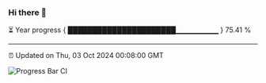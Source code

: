 ### Hi there 👋

⏳ Year progress { ██████████████████████▁▁▁▁▁▁▁▁ } 75.41 %

---

⏰ Updated on Thu, 03 Oct 2024 00:08:00 GMT

![Progress Bar CI](https://github.com/EinsPommes/EinsPommes/blob/main/.github/workflows/main.yml)
